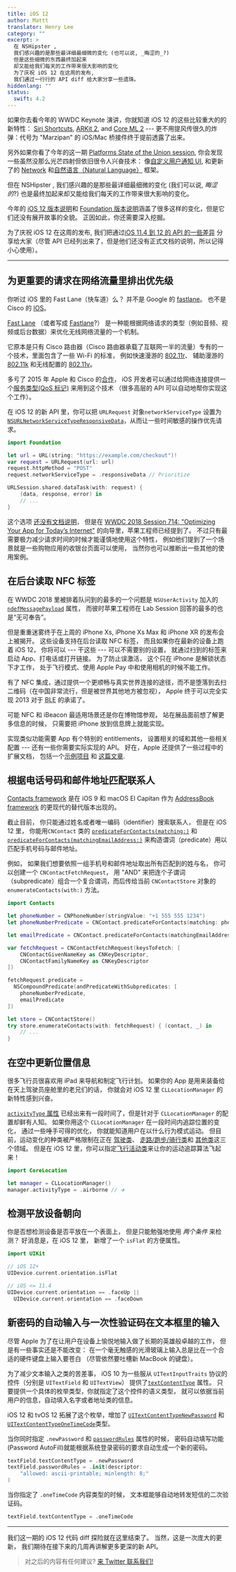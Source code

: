 ```yaml
---
title: iOS 12
author: Mattt
translator: Henry Lee
category: ""
excerpt: >
  在 NSHipster ,
  我们感兴趣的是那些最详细最细微的变化 (也可以说, _晦涩的_?)
  但是这些细微的东西最终加起来
  却又能给我们每天的工作带来很大影响的变化
  为了庆祝 iOS 12 在这周的发布,
  我们通过一行行的 API diff 给大家分享一些遗珠。
hiddenlang: ""
status:
  swift: 4.2
---
```


如果你去看今年的 WWDC Keynote 演讲，你就知道 iOS 12 的这些比较重大的的新特性：
[Siri Shortcuts](https://developer.apple.com/documentation/sirikit#2979425),
[ARKit 2](https://developer.apple.com/arkit/), and
[Core ML 2](https://developer.apple.com/machine-learning/) ---
更不用提风传很久的炸弹：代号为 "Marzipan" 的 iOS/Mac 桥接件终于提前透露了出来。

另外如果你看了今年的这一期
[Platforms State of the Union session](https://developer.apple.com/videos/play/wwdc2018/102/),
你会发现一些虽然没那么光芒四射但依旧很令人兴奋技术：
像[自定义用户通知 UI](https://developer.apple.com/documentation/usernotificationsui/),
和更新了的 [Network](https://developer.apple.com/documentation/network)
和[自然语言（Natural Language）](https://developer.apple.com/documentation/naturallanguage) 框架。

但在 NSHipster ,
我们感兴趣的是那些最详细最细微的变化 (我们可以说, _晦涩的_?)
也是最终加起来却又能给我们每天的工作带来很大影响的变化。

今年的 [iOS 12 版本说明](https://developer.apple.com/documentation/ios_release_notes/ios_12_release_notes)和 [Foundation 版本说明](https://developer.apple.com/documentation/ios_release_notes/ios_12_release_notes/foundation_release_notes)涵盖了很多这样的变化，但是它们还没有展开故事的全貌。
正因如此，你还需要深入挖掘。

为了庆祝 iOS 12 在这周的发布,
我们把通过[iOS 11.4 到 12 的 API 的一些差异](http://codeworkshop.net/objc-diff/sdkdiffs/ios/12.0/)
分享给大家（尽管 API 已经列出来了，但是他们还没有正式文档的说明，所以记得小心使用）。

---

## 为更重要的请求在网络流量里排出优先级

你听过 iOS 里的 Fast Lane（快车道）么？
并不是 Google 的 [fastlane](https://fastlane.tools)。
也不是 Cisco 的 [IOS](https://www.cisco.com/c/en/us/products/ios-nx-os-software/ios-technologies/index.html)。

[Fast Lane](https://developer.cisco.com/site/fast-lane/)
（或者写成 [Fastlane](https://www.cisco.com/c/dam/en/us/td/docs/wireless/controller/technotes/8-3/Optimizing_WiFi_Connectivity_and_Prioritizing_Business_Apps.pdf)?）
是一种能根据网络请求的类型（例如音频、视频或后台数据）来优化无线网络流量的一个机制。

它原本是只有 Cisco 路由器（Cisco 路由器承载了互联网一半的流量）专有的一个技术，里面包含了一些 Wi-Fi 的标准，
例如快速漫游的 [802.11r](https://en.wikipedia.org/wiki/IEEE_802.11r-2008)、
辅助漫游的 [802.11k](https://en.wikipedia.org/wiki/IEEE_802.11k-2008) 
和无线配置的 [802.11v](https://en.wikipedia.org/wiki/IEEE_802.11v)。

多亏了 2015 年 Apple 和 Cisco 的[合作](https://newsroom.cisco.com/press-release-content?type=webcontent&articleId=1715414)，
iOS 开发者可以通过给网络连接提供一个[服务类型(QoS 标记)](https://developer.cisco.com/site/fast-lane/) 来用到这个技术
（很多高层的 API 可以自动地帮你实现这个工作）。

在 iOS 12 的新 API 里，你可以把 `URLRequest` 对象`networkServiceType` 设置为 [`NSURLNetworkServiceTypeResponsiveData`](https://developer.apple.com/documentation/foundation/nsurlrequestnetworkservicetype/nsurlnetworkservicetyperesponsivedata?language=objc)，从而让一些时间敏感的操作优先请求。

```swift
import Foundation

let url = URL(string: "https://example.com/checkout")!
var request = URLRequest(url: url)
request.httpMethod = "POST"
request.networkServiceType = .responsiveData // Prioritize

URLSession.shared.dataTask(with: request) {
    (data, response, error) in
    // ...
}
```

这个选项 [还没有文档说明](https://developer.apple.com/documentation/foundation/nsurlrequestnetworkservicetype/nsurlnetworkservicetyperesponsivedata?language=objc)，
但是在 [WWDC 2018 Session 714: "Optimizing Your App for Today’s Internet"](https://developer.apple.com/videos/play/wwdc2018/714/) 的向导里，苹果工程师已经提到了。
不过只有最需要极力减少请求时间的时候才能谨慎地使用这个特性，
例如他们提到了一个场景就是一些购物应用的收银台页面可以使用，
当然你也可以推断出一些其他的使用案例。

## 在后台读取 NFC 标签

在 WWDC 2018 里被排着队问到的最多的一个问题是 `NSUserActivity` 加入的 [`ndefMessagePayload`](https://developer.apple.com/documentation/foundation/nsuseractivity/2968463-ndefmessagepayload) 属性，
而彼时苹果工程师在 Lab Session 回答的最多的也是“无可奉告”。

但是重重迷雾终于在上周的 iPhone Xs, iPhone Xs Max 和 iPhone XR 的发布会上被揭开。
这些设备支持在后台读取 NFC 标签，
而且如果你在最新的设备上跑着 iOS 12，
你将可以 ---
干这些 ---
可以不需要别的设置，
就通过扫到的标签来启动 App、打电话或打开链接。
为了防止误激活，
这个只在 iPhone 是解锁状态下才工作，
处于飞行模式、使用 Apple Pay 中和使用相机的时候不能工作。

有了 NFC 集成，通过提供一个更顺畅与真实世界连接的途径，而不是堕落到去扫二维码（在中国非常流行，但是被世界其他地方被忽视），
Apple 终于可以完全实现 2013 对于 <abbr title="Bluetooth Low Energy">BLE</abbr> 的承诺了。

可能 NFC 和 iBeacon 最适用场景还是你在博物馆参观，
站在展品面前想了解更多信息的时候，
只需要把 iPhone 放到信息牌上就能实现。

实现类似功能需要 App 有个特别的 entitlements，
设置相关的域和其他一些相关配置 ---
还有一些你需要实际实现的 API。
好在，Apple 还提供了一些过程中的扩展文档，
包括一个[示例项目](https://developer.apple.com/documentation/corenfc/building_an_nfc_tag_reader_app?changes=latest_minor) 和
[这篇文章](https://developer.apple.com/documentation/corenfc/adding_support_for_background_tag_reading?changes=latest_minor).

## 根据电话号码和邮件地址匹配联系人

[Contacts framework](https://developer.apple.com/documentation/contacts) 是在
iOS 9 和 macOS El Capitan 作为 [AddressBook framework](https://developer.apple.com/documentation/addressbook)
的更现代的替代版本出现的。

截止目前，
你只能通过姓名或者唯一编码（identifier）搜索联系人，
但是在 iOS 12 里，
你能用`CNContact` 类的 [`predicateForContacts(matching:)`](https://developer.apple.com/documentation/contacts/cncontact/3020511-predicateforcontacts) 和 
[`predicateForContacts(matchingEmailAddress:)`](https://developer.apple.com/documentation/contacts/cncontact/3020510-predicateforcontacts) 
来构造谓词（predicate）用以匹配手机号码与邮件地址。


例如，
如果我们想要依照一组手机号和邮件地址取出所有匹配到的姓与名，
你可以创建一个 `CNContactFetchRequest`，
用 "AND" 来把连个子谓词（subpredicate）组合一个复合谓词，而后传给当前 `CNContactStore` 对象的 `enumerateContacts(with:)` 方法。

```swift
import Contacts

let phoneNumber = CNPhoneNumber(stringValue: "+1 555 555 1234")
let phoneNumberPredicate = CNContact.predicateForContacts(matching: phoneNumber)

let emailPredicate = CNContact.predicateForContacts(matchingEmailAddress: "johnny@example.com")

var fetchRequest = CNContactFetchRequest(keysToFetch: [
    CNContactGivenNameKey as CNKeyDescriptor,
    CNContactFamilyNameKey as CNKeyDescriptor
])

fetchRequest.predicate =
  NSCompoundPredicate(andPredicateWithSubpredicates: [
    phoneNumberPredicate,
    emailPredicate
])

let store = CNContactStore()
try store.enumerateContacts(with: fetchRequest) { (contact, _) in
    // ...
}
```

## 在空中更新位置信息

很多飞行员很喜欢用 iPad 来导航和制定飞行计划。
如果你的 App 是用来装备给在天上驾驶员座舱里的老兄们的话，
你就会对 iOS 12 里 `CLLocationManager` 的新特性感到兴奋。

[`activityType` 属性](https://developer.apple.com/documentation/corelocation/cllocationmanager/1620567-activitytype) 
已经出来有一段时间了，但是针对于 `CLLocationManager` 的配置却鲜有人知。
如果你用这个 `CLLocationManager` 在一段时间内追踪位置的变化，
通过一些唾手可得的优化，
你就能知道用户在以什么行为模式运动。
但目前，运动变化的种类被严格限制在正在 [驾驶类](https://developer.apple.com/documentation/corelocation/clactivitytype/automotivenavigation)、
[走路/跑步/骑行类](https://developer.apple.com/documentation/corelocation/clactivitytype/fitness)和
[其他类](https://developer.apple.com/documentation/corelocation/clactivitytype/other)这三个领域。
但是在 iOS 12 里，你可以指定[飞行活动类](https://developer.apple.com/documentation/corelocation/clactivitytype/clactivitytypeairborne?language=objc)来让你的运动追踪算法飞起来！


```swift
import CoreLocation

let manager = CLLocationManager()
manager.activityType = .airborne // ✈️
```

## 检测平放设备朝向

你是否想检测设备是否平放在一个表面上，
但是只能勉强地使用 _两个条件_ 来检测？
好消息是，在 iOS 12 里，
新增了一个 `isFlat` 的方便属性。

```swift
import UIKit

// iOS 12+
UIDevice.current.orientation.isFlat

// iOS <= 11.4
UIDevice.current.orientation == .faceUp ||
  UIDevice.current.orientation == .faceDown
```

## 新密码的自动输入与一次性验证码在文本框里的输入

尽管 Apple 为了在让用户在设备上愉悦地输入做了长期的英雄般卓越的工作，
但是有一些事实还是不能改变：
在一个毫无触感的光滑玻璃上输入总是比在一个合适的硬件键盘上输入要苍白
（尽管依然要吐槽新 MacBook 的键盘）。

为了减少文本输入之类的苦差事，
iOS 10 为一些服从 `UITextInputTraits` 协议的控件（分别是 `UITextField` 和 `UITextView`）
提供了[`textContentType`](https://developer.apple.com/documentation/uikit/uitextcontenttype) 属性。
只要提供一个具体的枚举类型，你就指定了这个控件的语义类型，
就可以依据当前用户的信息，自动填入名字或者地址类的信息。

iOS 12 和 tvOS 12 拓展了这个枚举，增加了
[`UITextContentTypeNewPassword`](https://developer.apple.com/documentation/uikit/uitextcontenttype/2980929-newpassword)
和 [`UITextContentTypeOneTimeCode`](https://developer.apple.com/documentation/uikit/uitextcontenttype/2980930-onetimecode)类型。

当你同时指定 `.newPassword` 和 [`passwordRules`](https://nshipster.cn/uitextinputpasswordrules/) 属性的时候，
密码自动填写功能(Password AutoFill)就能根据系统登录密码的要求自动生成一个新的密码。

```swift
textField.textContentType = .newPassword
textField.passwordRules = .init(descriptor:
    "allowed: ascii-printable; minlength: 8;"
)
```

当你指定了 `.oneTimeCode` 内容类型的时候，
文本框能够自动地转发短信的二次验证码。

```swift
textField.textContentType = .oneTimeCode
```

---

我们这一期的 iOS 12 代码 diff 探险就在这里结束了。
当然，这是一次庞大的更新，
我们期待在接下来的几周再讲解更多更深的新 API。

> 对之后的内容有任何建议?
> [来 Twitter 联系我们!](https://twitter.com/NSHipster/)